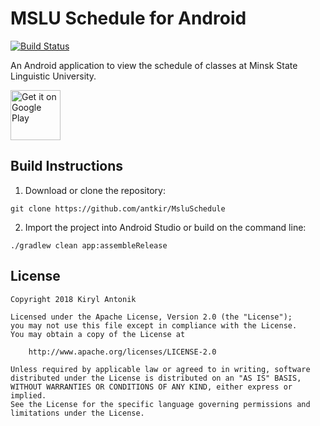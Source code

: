 # MSLU Schedule for Android

[![Build Status](https://travis-ci.com/antkir/MsluSchedule.svg?branch=master)](https://travis-ci.com/antkir/MsluSchedule)


An Android application to view the schedule of classes at Minsk State Linguistic University.

<a href="https://play.google.com/store/apps/details?id=by.ntnk.msluschedule"><img src="https://play.google.com/intl/en_us/badges/static/images/badges/en_badge_web_generic.png" alt="Get it on Google Play" height="80"/></a>


## Build Instructions


1. Download or clone the repository:

  ```shell
  git clone https://github.com/antkir/MsluSchedule
  ```

2. Import the project into Android Studio or build on the command line:

  ```shell
  ./gradlew clean app:assembleRelease
  ```

## License


    Copyright 2018 Kiryl Antonik

    Licensed under the Apache License, Version 2.0 (the "License");
    you may not use this file except in compliance with the License.
    You may obtain a copy of the License at

        http://www.apache.org/licenses/LICENSE-2.0

    Unless required by applicable law or agreed to in writing, software
    distributed under the License is distributed on an "AS IS" BASIS,
    WITHOUT WARRANTIES OR CONDITIONS OF ANY KIND, either express or implied.
    See the License for the specific language governing permissions and
    limitations under the License.
